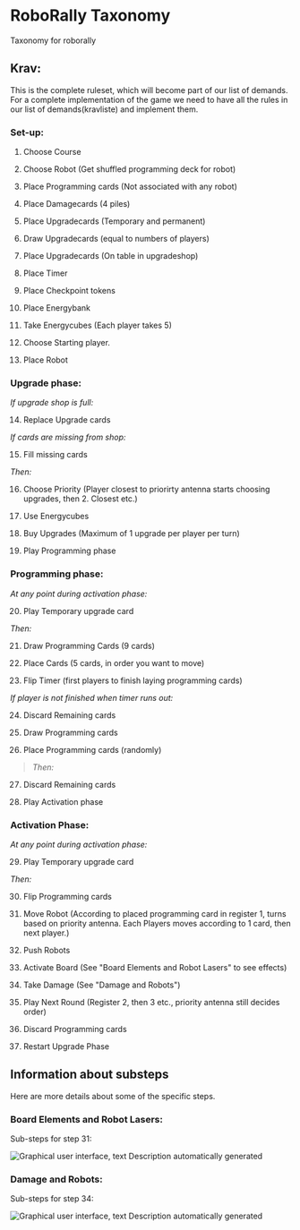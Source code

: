 # RoboRally Taxonomy

Taxonomy for roborally

## Krav:

This is the complete ruleset, which will become part of our list of demands. For a complete implementation of the game we need to have all the rules in our list of demands(kravliste) and implement them.

### Set-up:

1.  Choose Course

2.  Choose Robot (Get shuffled programming deck for robot)

3.  Place Programming cards (Not associated with any robot)

4.  Place Damagecards (4 piles)

5.  Place Upgradecards (Temporary and permanent)

6.  Draw Upgradecards (equal to numbers of players)

7.  Place Upgradecards (On table in upgradeshop)

8.  Place Timer

9.  Place Checkpoint tokens

10. Place Energybank

11. Take Energycubes (Each player takes 5)

12. Choose Starting player.

13. Place Robot

### Upgrade phase:

_If upgrade shop is full:_

14. Replace Upgrade cards

_If cards are missing from shop:_

15. Fill missing cards

_Then:_

16. Choose Priority (Player closest to priorirty antenna starts choosing
    upgrades, then 2. Closest etc.)

17. Use Energycubes

18. Buy Upgrades (Maximum of 1 upgrade per player per turn)

19. Play Programming phase

### Programming phase:

_At any point during activation phase:_

20. Play Temporary upgrade card

_Then:_

21. Draw Programming Cards (9 cards)

22. Place Cards (5 cards, in order you want to move)

23. Flip Timer (first players to finish laying programming cards)

_If player is not finished when timer runs out:_

24. Discard Remaining cards

25. Draw Programming cards

26. Place Programming cards (randomly)

> _Then:_

27. Discard Remaining cards

28. Play Activation phase

### Activation Phase:

_At any point during activation phase:_

29. Play Temporary upgrade card

_Then:_

30. Flip Programming cards

31. Move Robot (According to placed programming card in register 1,
    turns based on priority antenna. Each Players moves according to 1
    card, then next player.)

32. Push Robots

33. Activate Board (See "Board Elements and Robot Lasers" to see
    effects)

34. Take Damage (See "Damage and Robots")

35. Play Next Round (Register 2, then 3 etc., priority antenna still
    decides order)

36. Discard Programming cards

37. Restart Upgrade Phase

## Information about substeps

Here are more details about some of the specific steps.

### Board Elements and Robot Lasers:

Sub-steps for step 31:

![Graphical user interface, text Description automatically
generated](./media/image1.png)

### Damage and Robots:

Sub-steps for step 34:

![Graphical user interface, text Description automatically
generated](./media/image2.png)
